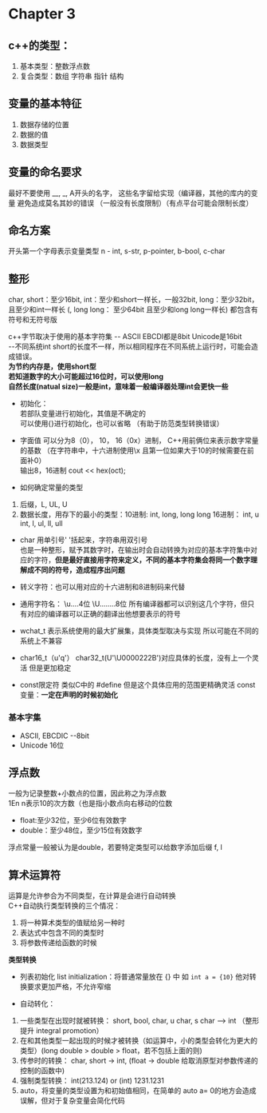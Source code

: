 # Chapter 3

## c++的类型：
1. 基本类型：整数浮点数
2. 复合类型：数组 字符串 指针 结构


## 变量的基本特征
1. 数据存储的位置
2. 数据的值
3. 数据类型

## 变量的命名要求
最好不要使用 __, _, A开头的名字， 这些名字留给实现（编译器，其他的库内的变量 避免造成莫名其妙的错误
（一般没有长度限制）（有点平台可能会限制长度）

## 命名方案
开头第一个字母表示变量类型
n - int, s-str, p-pointer, b-bool, c-char

## 整形
char, 
short：至少16bit, 
int：至少和short一样长，一般32bit, 
long：至少32bit， 且至少和int一样长
(, long long： 至少64bit 且至少和long long一样长) 都包含有符号和无符号版

c++字节取决于使用的基本字符集 -- ASCII EBCDI都是8bit Unicode是16bit  
--不同系统int short的长度不一样，所以相同程序在不同系统上运行时，可能会造成错误。   
**为节约内存是，使用short型**    
**若知道数字的大小可能超过16位时，可以使用long**  
**自然长度(natual size)一般是int，意味着一般编译器处理int会更快一些**

- 初始化：  
若部队变量进行初始化，其值是不确定的  
可以使用{}进行初始化，也可以省略 （有助于防范类型转换错误）

- 字面值
可以分为8（0）， 10， 16（0x）进制， C++用前俩位来表示数字常量的基数
（在字符串中，十六进制使用\x 且第一位如果大于10的时候需要在前面补0）  
输出8，16进制 cout << hex(oct);

- 如何确定常量的类型
1. 后缀，L, UL, U
2. 数据长度，用存下的最小的类型：10进制: int, long, long long
16进制： int, u int, l, ul, ll, ull

- char
用单引号' '括起来，字符串用双引号  
也是一种整形，赋予其数字时，在输出时会自动转换为对应的基本字符集中对应的字符，**但是最好直接用字符来定义，不同的基本字符集会将同一个数字理解成不同的符号，造成程序出问题**

- 转义字符：也可以用对应的十六进制和8进制码来代替

- 通用字符名： \u....4位 \U........8位
所有编译器都可以识别这几个字符，但只有对应的编译器可以正确的翻译出他想要表示的符号

- wchat_t 表示系统使用的最大扩展集，具体类型取决与实现 所以可能在不同的系统上不兼容

- char16_t（u'q'） char32_t(U'\U0000222B')对应具体的长度，没有上一个灵活 但是更加稳定

- const限定符 类似C中的 #define 但是这个具体应用的范围更精确灵活
const变量：**一定在声明的时候初始化**


### 基本字集
- ASCII, EBCDIC --8bit
- Unicode 16位


## 浮点数
一般为记录整数+小数点的位置，因此称之为浮点数  
1En n表示10的次方数（也是指小数点向右移动的位数

- float:至少32位，至少6位有效数字  
- double：至少48位，至少15位有效数字  

浮点常量一般被认为是double，若要特定类型可以给数字添加后缀 f, l


## 算术运算符
运算是允许参合为不同类型，在计算是会进行自动转换  
C++自动执行类型转换的三个情况：
1. 将一种算术类型的值赋给另一种时
2. 表达式中包含不同的类型时
3. 将参数传递给函数的时候

**类型转换**
- 列表初始化 list initialization：将普通常量放在 {} 中 如 
`int a = {10}`
他对转换要求更加严格，不允许窄缩

- 自动转化：
1. 一些类型在出现时就被转换： short, bool, char, u char, s char --> int （整形提升 integral promotion）
2. 在和其他类型一起出现的时候才被转换（如运算中，小的类型会转化为更大的类型）(long double > double > float，若不包括上面的则)
3. 传参时的转换： char, short -> int, (float -> double 给取消原型对参数传递的控制的函数中)
4. 强制类型转换： int(213.124) or (int) 1231.1231
5. auto，将变量的类型设置为和初始值相同，在简单的 auto a= 0的地方会造成误解，但对于复杂变量会简化代码